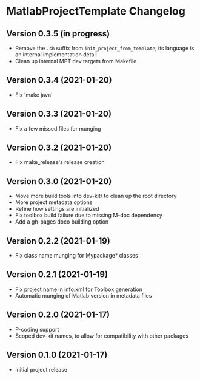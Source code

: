 MatlabProjectTemplate Changelog
===============================

Version 0.3.5 (in progress)
---------------------------

* Remove the `.sh` suffix from `init_project_from_template`; its language is an internal implementation detail
* Clean up internal MPT dev targets from Makefile

Version 0.3.4 (2021-01-20)
--------------------------

* Fix 'make java'

Version 0.3.3 (2021-01-20)
--------------------------

* Fix a few missed files for munging

Version 0.3.2 (2021-01-20)
--------------------------

* Fix make_release's release creation

Version 0.3.0 (2021-01-20)
--------------------------

* Move more build tools into dev-kit/ to clean up the root directory
* More project metadata options
* Refine how settings are initialized
* Fix toolbox build failure due to missing M-doc dependency
* Add a gh-pages doco building option

Version 0.2.2 (2021-01-19)
--------------------------

* Fix class name munging for Mypackage* classes

Version 0.2.1 (2021-01-19)
--------------------------

* Fix project name in info.xml for Toolbox generation
* Automatic munging of Matlab version in metadata files

Version 0.2.0 (2021-01-17)
--------------------------

* P-coding support
* Scoped dev-kit names, to allow for compatibility with other packages

Version 0.1.0 (2021-01-17)
--------------------------

* Initial project release
